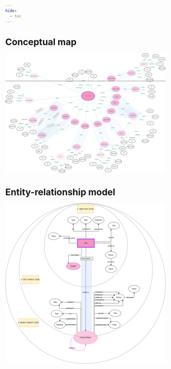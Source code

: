 ```yaml
---
hide:
  - toc
---
```


# Conceptual map

![](../data/diagrams/conceptual-map.svg)


# Entity-relationship model

![](../data/diagrams/er-model.svg)



<style>
  iframe {
      height: 85vh
    }
</style>